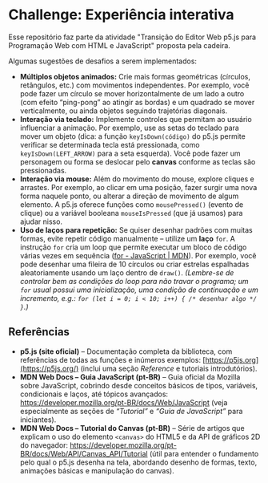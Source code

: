 # Challenge: Experiência interativa

Esse repositório faz parte da atividade "Transição do Editor Web p5.js para Programação Web com HTML e JavaScript" proposta pela cadeira.

 Algumas sugestões de desafios a serem implementados:

- **Múltiplos objetos animados:** Crie mais formas geométricas (círculos, retângulos, etc.) com movimentos independentes. Por exemplo, você pode fazer um círculo se mover horizontalmente de um lado a outro (com efeito “ping-pong” ao atingir as bordas) e um quadrado se mover verticalmente, ou ainda objetos seguindo trajetórias diagonais.
- **Interação via teclado:** Implemente controles que permitam ao usuário influenciar a animação. Por exemplo, use as setas do teclado para mover um objeto (dica: a função `keyIsDown(código)` do p5.js permite verificar se determinada tecla está pressionada, como `keyIsDown(LEFT_ARROW)` para a seta esquerda). Você pode fazer um personagem ou forma se deslocar pelo **canvas** conforme as teclas são pressionadas.
- **Interação via mouse:** Além do movimento do mouse, explore cliques e arrastes. Por exemplo, ao clicar em uma posição, fazer surgir uma nova forma naquele ponto, ou alterar a direção de movimento de algum elemento. A p5.js oferece funções como `mousePressed()` (evento de clique) ou a variável booleana `mouseIsPressed` (que já usamos) para ajudar nisso.
- **Uso de laços para repetição:** Se quiser desenhar padrões com muitas formas, evite repetir código manualmente – utilize um **laço** `for`. A instrução `for` cria um loop que permite executar um bloco de código várias vezes em sequência ([for - JavaScript | MDN](https://developer.mozilla.org/pt-BR/docs/Web/JavaScript/Reference/Statements/for#:~:text=A%20instru%C3%A7%C3%A3o%20,de%20declara%C3%A7%C3%B5es%20executadas%20em%20sequ%C3%AAncia)). Por exemplo, você pode desenhar uma fileira de 10 círculos ou criar estrelas espalhadas aleatoriamente usando um laço dentro de `draw()`. *(Lembre-se de controlar bem as condições do loop para não travar o programa; um `for` usual possui uma inicialização, uma condição de continuação e um incremento, e.g.: `for (let i = 0; i < 10; i++) { /* desenhar algo */ }`.)*

## Referências

- **p5.js (site oficial)** – Documentação completa da biblioteca, com referências de todas as funções e inúmeros exemplos: [https://p5js.org](https://p5js.org/) (inclui uma seção *Reference* e tutoriais introdutórios).
- **MDN Web Docs – Guia JavaScript (pt-BR)** – Guia oficial da Mozilla sobre JavaScript, cobrindo desde conceitos básicos de tipos, variáveis, condicionais e laços, até tópicos avançados: https://developer.mozilla.org/pt-BR/docs/Web/JavaScript (veja especialmente as seções de *“Tutorial”* e *“Guia de JavaScript”* para iniciantes).
- **MDN Web Docs – Tutorial do Canvas (pt-BR)** – Série de artigos que explicam o uso do elemento `<canvas>` do HTML5 e da API de gráficos 2D do navegador: https://developer.mozilla.org/pt-BR/docs/Web/API/Canvas_API/Tutorial (útil para entender o fundamento pelo qual o p5.js desenha na tela, abordando desenho de formas, texto, animações básicas e manipulação do canvas).